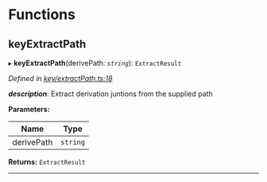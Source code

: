 

# Functions

<a id="keyextractpath"></a>

##  keyExtractPath

▸ **keyExtractPath**(derivePath: *`string`*): `ExtractResult`

*Defined in [key/extractPath.ts:18](https://github.com/polkadot-js/common/blob/ef30fb8/packages/util-crypto/src/key/extractPath.ts#L18)*

*__description__*: Extract derivation juntions from the supplied path

**Parameters:**

| Name | Type |
| ------ | ------ |
| derivePath | `string` |

**Returns:** `ExtractResult`

___

